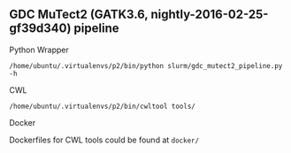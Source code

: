 GDC MuTect2 (GATK3.6, nightly-2016-02-25-gf39d340) pipeline
---
Python Wrapper

```
/home/ubuntu/.virtualenvs/p2/bin/python slurm/gdc_mutect2_pipeline.py -h
```

CWL

```
/home/ubuntu/.virtualenvs/p2/bin/cwltool tools/
```

Docker

Dockerfiles for CWL tools could be found at `docker/`
